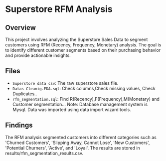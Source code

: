 # Superstore RFM Analysis

## Overview
This project involves analyzing the Superstore Sales Data to segment customers using RFM (Recency, Frequency, Monetary) analysis.
The goal is to identify different customer segments based on their purchasing behavior and provide actionable insights.

## Files
- `Superstore data csv`: The raw superstore sales file.
- `Datas Cleanig.EDA.sql`: Check columns,Check missing values, Check Duplicates..
- `rfm_segmentation.sql`: Find R(Recency),F(Frequency),M(Monetary) and Customer segmentation...
Note: Database management system is Mysql. Data was imported using data import wizard tools.

## Findings
The RFM analysis segmented customers into different categories such as 
'Churned Customers', 'Slipping Away, Cannot Lose', 'New Customers', 
'Potential Churners', 'Active', and 'Loyal'.
The results are stored in results/rfm_segmentation_results.csv.
